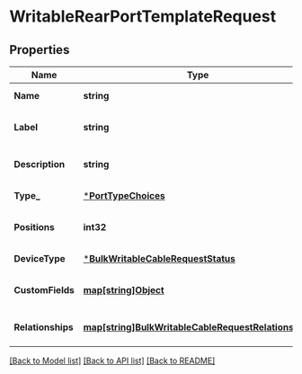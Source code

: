 # WritableRearPortTemplateRequest

## Properties
Name | Type | Description | Notes
------------ | ------------- | ------------- | -------------
**Name** | **string** |  | [default to null]
**Label** | **string** | Physical label | [optional] [default to null]
**Description** | **string** |  | [optional] [default to null]
**Type_** | [***PortTypeChoices**](PortTypeChoices.md) |  | [default to null]
**Positions** | **int32** |  | [optional] [default to null]
**DeviceType** | [***BulkWritableCableRequestStatus**](BulkWritableCableRequest_status.md) |  | [default to null]
**CustomFields** | [**map[string]Object**](.md) |  | [optional] [default to null]
**Relationships** | [**map[string]BulkWritableCableRequestRelationships**](BulkWritableCableRequest_relationships.md) |  | [optional] [default to null]

[[Back to Model list]](../README.md#documentation-for-models) [[Back to API list]](../README.md#documentation-for-api-endpoints) [[Back to README]](../README.md)

